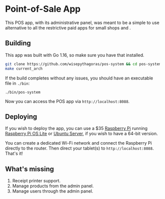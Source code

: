 # Point-of-Sale App

This POS app, with its administrative panel, was meant to be a simple to use alternative to all the restrictive paid apps for small shops and .

## Building

This app was built with Go 1.16, so make sure you have that installed.

``` sh
git clone https://github.com/wisepythagoras/pos-system && cd pos-system
make current_arch
```

If the build completes without any issues, you should have an executable file in `./bin`:

```
./bin/pos-system
```

Now you can access the POS app via `http://localhost:8088`.

## Deploying

If you wish to deploy the app, you can use a $35 [Raspberry Pi](https://www.raspberrypi.org/products/raspberry-pi-4-model-b/) running [Raspberry Pi OS Lite](https://www.raspberrypi.org/software/operating-systems/#raspberry-pi-os-32-bit) or [Ubuntu Server](https://ubuntu.com/download/raspberry-pi), if you wish to have a 64-bit version.

You can create a dedicated Wi-Fi network and connect the Raspberry Pi directly to the router. Then direct your tablet(s) to `http://localhost:8088`. That's it!

## What's missing

1. Receipt printer support.
2. Manage products from the admin panel.
3. Manage users through the admin panel.
